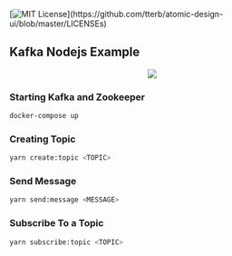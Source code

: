 [![MIT License](https://img.shields.io/apm/l/atomic-design-ui.svg?)](https://github.com/tterb/atomic-design-ui/blob/master/LICENSEs)

## Kafka Nodejs Example

<p align="center">
    <img src="photos/1.png" />
</p>

### Starting Kafka and Zookeeper

```bash
docker-compose up
```

### Creating Topic

```bash
yarn create:topic <TOPIC>
```

### Send Message

```bash
yarn send:message <MESSAGE>
```

### Subscribe To a Topic

```bash
yarn subscribe:topic <TOPIC>
```
